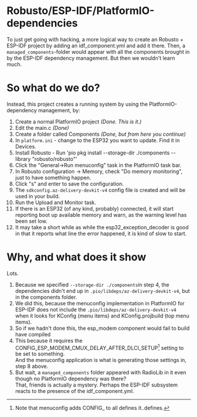 # Robusto/ESP-IDF/PlatformIO-dependencies
To just get going with hacking, a more logical way to create an Robusto + ESP-IDF project by adding an idf_component.yml and add it there. Then, a `managed_components`-folder would appear with all the components brought in by the ESP-IDF dependency management. 
But then we wouldn't learn much. 

# So what do we do?

Instead, this project creates a running system by using the PlatformIO-dependency management, by:
1. Create a normal PlatformIO project _(Done. This is it.)_
2. Edit the main.c _(Done)_
3. Create a folder called Components _(Done, but from here you continue)_
4. In `platform.ini` - change to the ESP32 you want to update. Find it in Devices. 
5. Install Robusto - Run 'pio pkg install --storage-dir ./components  --library "robusto/robusto"'
6. Click the "General->Run menuconfig" task in the PlatformIO task bar.
7. In Robusto configuration -> Memory, check "Do memory monitoring", just to have something happen.
8. Click "s" and enter to save the configuration. 
9.  The `sdkconfig.az-delivery-devkit-v4` config file is created and will be used in your build.
10. Run the Upload and Monitor task. 
11. If there is an ESP32 (of any kind, probably) connected, it will start reporting boot up available memory and warn, as the warning level has been set low. 
12. It may take a short while as while the esp32_exception_decoder is good in that it reports what line the error happened, it is kind of slow to start. 



# Why, and what does it show
Lots.
1. Because we specified `--storage-dir ./components`in step 4, the dependencies didn't end up in `.pio/libdeps/az-delivery-devkit-v4`, but in the components folder.
2. We did this, because the menuconfig implementation in PlatformIO for ESP-IDF does not include the `.pio/libdeps/az-delivery-devkit-v4` when it looks for KConfig (menu items) and KConfig.projbuild (top menu items). 
3. So if we hadn't done this, the esp_modem component would fail to build have compiled
4. This because it requires the CONFIG_ESP_MODEM_CMUX_DELAY_AFTER_DLCI_SETUP[^4] setting to be set to something. <br/>And the menuconfig application is what is generating those settings in, step 8 above. 
5. But wait, a `managed_components` folder appeared with RadioLib in it even though no PlatformIO dependency was there? <br />  That, friends is actually a mystery. Perhaps the ESP-IDF subsystem reacts to the presence of the idf_component.yml. 



[^4]: Note that menuconfig adds CONFIG_ to all defines it..defines.

